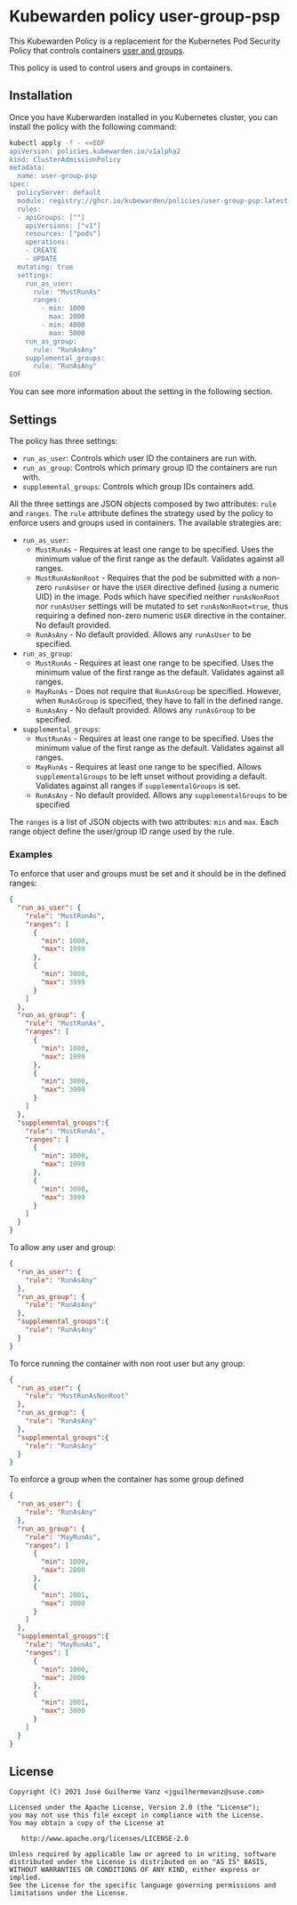 # Kubewarden policy user-group-psp

This Kubewarden Policy is a replacement for the Kubernetes Pod Security
Policy that controls containers [user and groups](https://kubernetes.io/docs/concepts/policy/pod-security-policy/#users-and-groups).

This policy is used to control users and groups in containers.

## Installation

Once you have Kuberwarden installed in you Kubernetes cluster, you can install
the policy with the following command:

```bash
kubectl apply -f - <<EOF
apiVersion: policies.kubewarden.io/v1alpha2
kind: ClusterAdmissionPolicy
metadata:
  name: user-group-psp
spec:
  policyServer: default
  module: registry://ghcr.io/kubewarden/policies/user-group-psp:latest
  rules:
  - apiGroups: [""]
    apiVersions: ["v1"]
    resources: ["pods"]
    operations:
    - CREATE
    - UPDATE
  mutating: true
  settings:
    run_as_user:
      rule: "MustRunAs"
      ranges:
        - min: 1000
          max: 2000
        - min: 4000
          max: 5000
    run_as_group:
      rule: "RunAsAny"
    supplemental_groups:
      rule: "RunAsAny"
EOF
```

You can see more information about the setting in the following section.

## Settings


The policy has three settings:

* `run_as_user`: Controls which user ID the containers are run with.
* `run_as_group`:  Controls which primary group ID the containers are run with.
* `supplemental_groups`: Controls which group IDs containers add.

All the three settings are JSON objects composed by two attributes: `rule` and `ranges`. The `rule` attribute defines
the strategy used by the policy to enforce users and groups used in containers. The available strategies are:

* `run_as_user`:
	* `MustRunAs` - Requires at least one range to be specified. Uses the minimum value of the first range as the default. Validates against all ranges.
	* `MustRunAsNonRoot` - Requires that the pod be submitted with a non-zero `runAsUser` or have the `USER` directive defined (using a numeric UID) in the image. Pods which have specified neither `runAsNonRoot` nor `runAsUser` settings will be mutated to set `runAsNonRoot=true`, thus requiring a defined non-zero numeric `USER` directive in the container. No default provided.
	* `RunAsAny` - No default provided. Allows any `runAsUser` to be specified.
* `run_as_group`:
	* `MustRunAs` - Requires at least one range to be specified. Uses the minimum value of the first range as the default. Validates against all ranges.
	* `MayRunAs` - Does not require that `RunAsGroup` be specified. However, when `RunAsGroup` is specified, they have to fall in the defined range.
	* `RunAsAny` - No default provided. Allows any `runAsGroup` to be specified.
* `supplemental_groups`:
	* `MustRunAs` - Requires at least one range to be specified. Uses the minimum value of the first range as the default. Validates against all ranges.
	* `MayRunAs` - Requires at least one range to be specified. Allows `supplementalGroups` to be left unset without providing a default. Validates against all ranges if `supplementalGroups` is set.
	* `RunAsAny` - No default provided. Allows any `supplementalGroups` to be specified

The `ranges` is a list of JSON objects with two attributes: `min` and `max`. Each range object define the user/group ID range used by the rule.

### Examples

To enforce that user and groups must be set and it should be in the defined ranges:

```json
{
  "run_as_user": {
    "rule": "MustRunAs",
    "ranges": [
      {
        "min": 1000,
        "max": 1999
      },
      {
        "min": 3000,
        "max": 3999
      }
    ]
  },
  "run_as_group": {
    "rule": "MustRunAs",
    "ranges": [
      {
        "min": 1000,
        "max": 1999
      },
      {
        "min": 3000,
        "max": 3999
      }
    ]
  },
  "supplemental_groups":{
    "rule": "MustRunAs",
    "ranges": [
      {
        "min": 1000,
        "max": 1999
      },
      {
        "min": 3000,
        "max": 3999
      }
    ]
  }
}
```

To allow any user and group:

```json
{
  "run_as_user": {
    "rule": "RunAsAny"
  },
  "run_as_group": {
    "rule": "RunAsAny"
  },
  "supplemental_groups":{
    "rule": "RunAsAny"
  }
}
```

To force running the container with non root user but any group:

```json
{
  "run_as_user": {
    "rule": "MustRunAsNonRoot"
  },
  "run_as_group": {
    "rule": "RunAsAny"
  },
  "supplemental_groups":{
    "rule": "RunAsAny"
  }
}
```

To enforce a group when the container has some group defined

```json
{
  "run_as_user": {
    "rule": "RunAsAny"
  },
  "run_as_group": {
    "rule": "MayRunAs",
    "ranges": [
      {
        "min": 1000,
        "max": 2000
      },
      {
        "min": 2001,
        "max": 3000
      }
    ]
  },
  "supplemental_groups":{
    "rule": "MayRunAs",
    "ranges": [
      {
        "min": 1000,
        "max": 2000
      },
      {
        "min": 2001,
        "max": 3000
      }
    ]
  }
}
```


## License

```
Copyright (C) 2021 José Guilherme Vanz <jguilhermevanz@suse.com>

Licensed under the Apache License, Version 2.0 (the "License");
you may not use this file except in compliance with the License.
You may obtain a copy of the License at

   http://www.apache.org/licenses/LICENSE-2.0

Unless required by applicable law or agreed to in writing, software
distributed under the License is distributed on an "AS IS" BASIS,
WITHOUT WARRANTIES OR CONDITIONS OF ANY KIND, either express or implied.
See the License for the specific language governing permissions and
limitations under the License.
```
